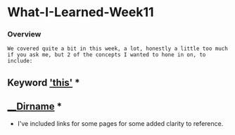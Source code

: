 # What-I-Learned-Week11

### Overview
   
    We covered quite a bit in this week, a lot, honestly a little too much if you ask me, but 2 of the concepts I wanted to hone in on, to include:

## Keyword ['this'](https://www.w3schools.com/js/js_object_methods.asp) *


## [__Dirname](https://www.geeksforgeeks.org/difference-between-__dirname-and-in-node-js/) *

* I've included links for some pages for some added clarity to reference.